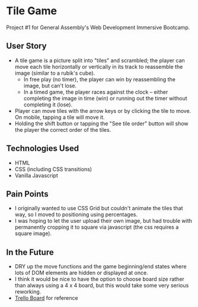 # Tile Game

Project #1 for General Assembly's Web Development Immersive Bootcamp.

## User Story

* A tile game is a picture split into "tiles" and scrambled; the player can move each tile horizontally or vertically in its track to reassemble the image (similar to a rubik's cube).
  * In free play (no timer), the player can win by reassembling the image, but can't lose.
  * In a timed game, the player races against the clock – either completing the image in time (win) or running out the timer without completing it (lose).
* Player can move tiles with the arrow keys or by clicking the tile to move. On mobile, tapping a tile will move it.
* Holding the shift button or tapping the "See tile order" button will show the player the correct order of the tiles.


## Technologies Used

* HTML
* CSS \(including CSS transitions\)
* Vanilla Javascript

## Pain Points

* I originally wanted to use CSS Grid but couldn't animate the tiles that way, so I moved to positioning using percentages.
* I was hoping to let the user upload their own image, but had trouble with permanently cropping it to square via javascript (the css requires a square image).

## In the Future

* DRY up the move functions and the game beginning/end states where lots of DOM elements are hidden or displayed at once.
* I think it would be nice to have the option to choose board size rather than always using a 4 x 4 board, but this would take some very serious reworking.
* [Trello Board](https://trello.com/b/fQTKFnfI) for reference